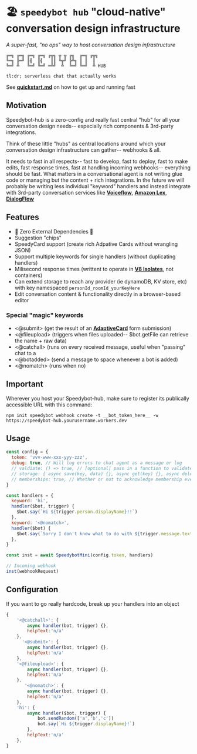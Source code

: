 # 🏖 `speedybot hub` "cloud-native" conversation design infrastructure

_A super-fast, "no ops" way to host conversation design infrastructure_

```
╔═╗ ╔═╗ ╔═╗ ╔═╗ ╔╦╗ ╦ ╦ ╔╗  ╔═╗ ╔╦╗
╚═╗ ╠═╝ ║╣  ║╣   ║║ ╚╦╝ ╠╩╗ ║ ║  ║
╚═╝ ╩   ╚═╝ ╚═╝ ═╩╝  ╩  ╚═╝ ╚═╝  ╩ HUB
```


```
tl:dr; serverless chat that actually works
```

See **[quickstart.md](./quickstart.md)** on how to get up and running fast

## Motivation

Speedybot-hub is a zero-config and really fast central "hub" for all your conversation design needs-- especially rich components & 3rd-party integrations.

Think of these little "hubs" as central locations around which your conversation design infrastructure can gather-- webhooks & all.

It needs to fast in all respects-- fast to develop, fast to deploy, fast to make edits, fast response times, fast at handling incoming webhooks-- everything should be fast. What matters in a conversational agent is not writing glue code or managing but the content + rich integrations. In the future we will probably be writing less individual "keyword" handlers and instead integrate with 3rd-party conversation services like **[Voiceflow](https://www.voiceflow.com/)**, **[Amazon Lex](https://aws.amazon.com/lex/)**, **[DialogFlow](https://cloud.google.com/dialogflow/docs)**

## Features

- 🌟 Zero External Dependencies 🌟
- Suggestion "chips"
- SpeedyCard support (create rich Adpative Cards without wrangling JSON)
- Support multiple keywords for single handlers (without duplicating handlers)
- Milisecond response times (writtent to operate in **[V8 Isolates](https://developers.cloudflare.com/workers/learning/how-workers-works/)**, not containers)
- Can extend storage to reach any provider (ie dynamoDB, KV store, etc) with key namespaced `personId_roomId_yourKeyHere`
- Edit conversation content & functionality directly in a browser-based editor

### Special "magic" keywords

- <@submit> (get the result of an **[AdaptiveCard](https://developer.webex.com/docs/api/guides/cards)** form submission)
- <@fileupload> (triggers when files uploaded-- \$bot.getFile can retrieve the name + raw data)
- <@catchall> (runs on every received message, useful when "passing" chat to a
- <@botadded> (send a message to space whenever a bot is added)
- <@nomatch> (runs when no)


## Important

Wherever you host your Speedybot-hub, make sure to register its publically accessible URL with this command:

```
npm init speedybot webhook create -t __bot_token_here__ -w https://speedybot-hub.yourusername.workers.dev
```

## Usage

```js
const config = {
  token: 'vvv-www-xxx-yyy-zzz',
  debug: true, // Will log errors to chat agent as a message or log
  // valdiate: () => true, // [optional] pass in a function to validate incoming requests
  // storage: { async save(key, data) {}, async get(key) {}, async delete(key) {}} // [optional] pass in your own storage provided (ex dynamoDB, KV store, etc, keys are prefixed with personId_roomId_yourkeyname)
  // memberships: true, // Whether or not to acknowledge membership events
}

const handlers = {
  keyword: 'hi',
  handler($bot, trigger) {
    $bot.say(`Hi ${trigger.person.displayName}!!`)
  },
  keyword: '<@nomatch>',
  handler($bot) {
    $bot.say(`Sorry I don't know what to do with ${trigger.message.text}`)
  },
}

const inst = await SpeedybotMini(config.token, handlers)

// Incoming webhook
inst(webhookRequest)
```

## Configuration

If you want to go really hardcode, break up your handlers into an object

```js
{
    '<@catchall>': {
        async handler(bot, trigger) {},
        helpText:'n/a'
    },
      '<@submit>': {
        async handler(bot, trigger) {},
        helpText:'n/a'
    },
    '<@fileupload>': {
        async handler(bot, trigger) {},
        helpText:'n/a'
    },
       '<@nomatch>': {
        async handler(bot, trigger) {},
        helpText:'n/a'
    },
    'hi': {
        async handler($bot, trigger) {
            bot.sendRandom(['a','b','c'])
            bot.say(`Hi ${trigger.displayName}!`)
        },
        helpText:'n/a'
    },
}
```
